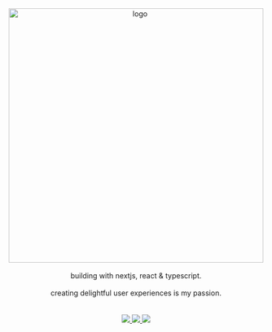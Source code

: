 
<div align="center">
  <a href="https://www.veronezi.dev">
    <img src="https://github.com/filipeveronezi/filipeveronezi/assets/48724782/478314a4-4c52-4124-bd67-53c5acadb4b1" alt="logo" width=500 />
  </a>
</div

<br />
<br />

<div align="center">
  building with nextjs, react & typescript.
</div>

<br />

<div align="center">
  creating delightful user experiences is my passion.
</div>

<br />
<br />

<div align="center">
  <a href="https://www.veronezi.dev">
    <img src="https://img.shields.io/badge/website-000000.svg?style=for-the-badge&logo=amp&logoColor=white" />
  </a>
  <a href="https://www.linkedin.com/in/filipeveronezi/">
    <img src="https://img.shields.io/badge/linkedin-000000.svg?style=for-the-badge&logo=linkedin&logoColor=white" />
  </a>
  <a href="mailto:filipeseidi@hotmail.com">
    <img src="https://img.shields.io/badge/email-000000.svg?style=for-the-badge&logo=mail.ru&logoColor=white" />
  </a>
</div>
